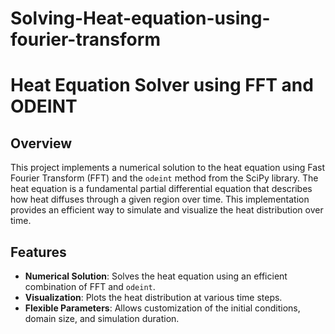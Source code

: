 # Solving-Heat-equation-using-fourier-transform

# Heat Equation Solver using FFT and ODEINT

## Overview

This project implements a numerical solution to the heat equation using Fast Fourier Transform (FFT) and the `odeint` method from the SciPy library. The heat equation is a fundamental partial differential equation that describes how heat diffuses through a given region over time. This implementation provides an efficient way to simulate and visualize the heat distribution over time.

## Features

- **Numerical Solution**: Solves the heat equation using an efficient combination of FFT and `odeint`.
- **Visualization**: Plots the heat distribution at various time steps.
- **Flexible Parameters**: Allows customization of the initial conditions, domain size, and simulation duration.

